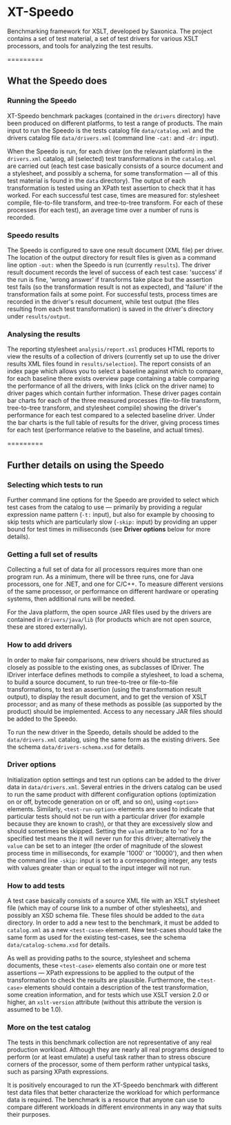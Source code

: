 XT-Speedo
=========

Benchmarking framework for XSLT, developed by Saxonica. The project contains a set of test material, a set of test drivers for various XSLT processors, and tools for analyzing the test results.

=========

## What the Speedo does

### Running the Speedo

XT-Speedo benchmark packages (contained in the `drivers` directory) have been produced on different platforms, to test a range of products. The main input to run the Speedo is the tests catalog file `data/catalog.xml` and the drivers catalog file `data/drivers.xml` (command line `-cat:` and `-dr:` input). 

When the Speedo is run, for each driver (on the relevant platform) in the `drivers.xml` catalog, all (selected) test transformations in the `catalog.xml` are carried out (each test case basically consists of a source document and a stylesheet, and possibly a schema, for some transformation — all of this test material is found in the `data` directory). The output of each transformation is tested using an XPath test assertion to check that it has worked. For each successful test case, times are measured for: stylesheet compile, file-to-file transform, and tree-to-tree transform. For each of these processes (for each test), an average time over a number of runs is recorded.

### Speedo results

The Speedo is configured to save one result document (XML file) per driver. The location of the output directory for result files is given as a command line option `-out:` when the Speedo is run (currently `results`). The driver result document records the level of success of each test case: 'success' if the run is fine, 'wrong answer' if transforms take place but the assertion test fails (so the transformation result is not as expected), and 'failure' if the transformation fails at some point. For successful tests, process times are recorded in the driver's result document, while test output (the files resulting from each test transformation) is saved in the driver's directory under `results/output`.

### Analysing the results

The reporting stylesheet `analysis/report.xsl` produces HTML reports to view the results of a collection of drivers (currently set up to use the driver results XML files found in `results/selection`). The report consists of an index page which allows you to select a baseline against which to compare, for each baseline there exists overview page containing a table comparing the performance of all the drivers, with links (click on the driver name) to driver pages which contain further information. These driver pages contain bar charts for each of the three measured processes (file-to-file transform, tree-to-tree transform, and stylesheet compile) showing the driver's performance for each test compared to a selected baseline driver. Under the bar charts is the full table of results for the driver, giving process times for each test (performance relative to the baseline, and actual times).

=========

## Further details on using the Speedo

### Selecting which tests to run

Further command line options for the Speedo are provided to select which test cases from the catalog to use — primarily by providing a regular expression name pattern (`-t:` input), but also for example by choosing to skip tests which are particularly slow (`-skip:` input) by providing an upper bound for test times in milliseconds (see **Driver options** below for more details).

### Getting a full set of results

Collecting a full set of data for all processors requires more than one program run. As a minimum, there will be three runs, one for Java processors, one for .NET, and one for C/C++. To measure different versions of the same processor, or performance on different hardware or operating systems, then additional runs will be needed.

For the Java platform, the open source JAR files used by the drivers are contained in `drivers/java/lib` (for products which are not open source, these are stored externally).


### How to add drivers

In order to make fair comparisons, new drivers should be structured as closely as possible to the existing ones, as subclasses of IDriver. The IDriver interface defines methods to compile a stylesheet, to load a schema, to build a source document, to run tree-to-tree or file-to-file transformations, to test an assertion (using the transformation result output), to display the result document, and to get the version of XSLT processor; and as many of these methods as possible (as supported by the product) should be implemented. Access to any necessary JAR files should be added to the Speedo. 

To run the new driver in the Speedo, details should be added to the `data/drivers.xml` catalog, using the same form as the existing drivers. See the schema `data/drivers-schema.xsd` for details.

### Driver options

Initialization option settings and test run options can be added to the driver data in `data/drivers.xml`. Several entries in the drivers catalog can be used to run the same product with different configuration options (optimization on or off, bytecode generation on or off, and so on), using `<option>` elements. Similarly, `<test-run-option>` elements are used to indicate that particular tests should not be run with a particular driver (for example because they are known to crash), or that they are excessively slow and should sometimes be skipped. Setting the `value` attribute to 'no' for a specified test means the it will never run for this driver; alternatively the `value` can be set to an integer (the order of magnitude of the slowest process time in milliseconds, for example '1000' or '10000'), and then when the command line `-skip:` input is set to a corresponding integer, any tests with values greater than or equal to the input integer will not run.

###  How to add tests

A test case basically consists of a source XML file with an XSLT stylesheet file (which may of course link to a number of other stylesheets), and possibly an XSD schema file. These files should be added to the `data` directory. In order to add a new test to the benchmark, it must be added to `catalog.xml` as a new `<test-case>` element. New test-cases should take the same form as used for the existing test-cases, see the schema `data/catalog-schema.xsd` for details.

As well as providing paths to the source, stylesheet and schema documents, these `<test-case>` elements also contain one or more test assertions — XPath expressions to be applied to the output of the transformation to check the results are plausible. Furthermore, the `<test-case>` elements should contain a description of the test transformation, some creation information, and for tests which use XSLT version 2.0 or higher, an `xslt-version` attribute (without this attribute the version is assumed to be 1.0).

###  More on the test catalog

The tests in this benchmark collection are not representative of any real production workload. Although they are nearly all real programs designed to perform (or at least emulate) a useful task rather than to stress obscure corners of the processor, some of them perform rather untypical tasks, such as parsing XPath expressions.

It is positively encouraged to run the XT-Speedo benchmark with different test data files that better characterize the workload for which performance data is required. The benchmark is a resource that anyone can use to compare different workloads in different environments in any way that suits their purposes.

